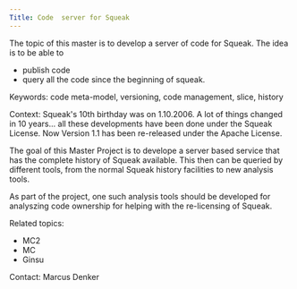 ```yaml
---
Title: Code  server for Squeak
---
```


The topic of this master is to develop a server of code for Squeak. The idea is to be able to 

-  publish code
-  query all the code since the beginning of squeak. 

Keywords: code meta-model, versioning, code management, slice, history

Context: Squeak's 10th birthday was on 1.10.2006. A lot of things changed in 10 years... all these developments have been done under the Squeak License. Now Version 1.1 has been re-released under the Apache License. 

The goal of this Master Project is to develope a server based service that has the complete history of Squeak available. This then can be queried  by different tools, from the normal Squeak history facilities to new analysis tools. 

As part of the project, one such analysis tools should be developed for analyszing code ownership for helping with the re-licensing of Squeak.

Related topics:

-  MC2
-  MC
-  Ginsu

Contact: Marcus Denker
